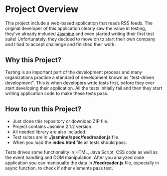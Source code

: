 # Project Overview

This project include a web-based application that reads RSS feeds. The original developer of this application clearly saw the value in testing, they've already included [Jasmine](http://jasmine.github.io/) and even started writing their first test suite! Unfortunately, they decided to move on to start their own company and I had to accept challenge and finished their work.


## Why this Project? 

Testing is an important part of the development process and many organizations practice a standard of development known as "test-driven development". This is when developers write tests first, before they ever start developing their application. All the tests initially fail and then they start writing application code to make these tests pass.

## How to run this Project?
* Just clone this repository or download ZIP file.
* Project contains Jasmine 2.1.2 version.
* All needed library are also included.
* Test suites are in **./jasmine/spec/feedreader.js** file.
* When you load the **index.html** file all tests should pass.

Tests drives some functionality in HTML, Java Script, CSS code as well as the event handling and DOM manipulation. After you analyzed code application you can manipualte the data in **/feedreader.js** file, especially in async function, to check if other elements pass test. 


